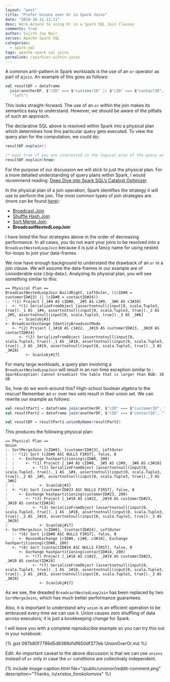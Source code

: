 ```yaml
---
layout: "post"
title: "Prefer Unions over Or in Spark Joins"
date: "2019-10-11 11:11"
desc: Work-Around to using Or in a Spark SQL Join Clauses
comments: true
author: Sujith Jay Nair
series: Apache Spark SQL
categories:
  - spark-sql
tags: apache-spark sql joins
permalink: /spark/or-within-joins
---
```

A common anti-pattern in Spark workloads is the use of an `or` operator as part of a`join`.  An example of this goes as follows:
```scala
val resultDF = dataframe
 .join(anotherDF, $"cID" === $"customerID" || $"cID" === $"contactID",
   "left")
```

This looks straight-forward. The use of an `or` within the join makes its semantics easy to understand.  However, we should be aware of the pitfalls of such an approach.

The declarative SQL above is resolved within Spark into a physical plan which determines how this particular query gets executed. To view the query plan for the computation, we could do:

```scala
resultDF.explain()

/* pass true if you are interested in the logical plan of the query as well */
resultDF.explain(true)
```

For the purpose of our discussion we will stick to just the physical plan. For a more detailed understanding of query plans within Spark, I would recommend reading: [Deep Dive into Spark SQL’s Catalyst Optimizer](https://databricks.com/blog/2015/04/13/deep-dive-into-spark-sqls-catalyst-optimizer.html).

In the physical plan of a join operation, Spark identifies the strategy it will use to perform the join. The most common types of join strategies are (more can be found [here](https://github.com/apache/spark/blob/master/sql/core/src/main/scala/org/apache/spark/sql/execution/SparkStrategies.scala)):
- [Broadcast Join](https://sujithjay.com/spark/broadcast-joins)
- [Shuffle Hash Join](https://sujithjay.com/spark/shuffle-hash-sort-merge-joins)
- [Sort Merge Join](https://sujithjay.com/spark/shuffle-hash-sort-merge-joins)
- **BroadcastNestedLoopJoin**

I have listed the four strategies above in the order of decreasing performance. In all cases, you do not want your joins to be resolved into a `BroadcastNestedLoopJoin` because it is just a fancy name for using nested for-loops to join your data-frames.

We now have enough background to understand the drawback of  an `or` in a join clause. We will assume the data-frames in our example are of considerable size (:big-data:). Analyzing its physical plan, you will see something similar to this:

```
== Physical Plan ==
BroadcastNestedLoopJoin BuildRight, LeftOuter, ((cID#8 = customerID#23) || (cID#8 = contactID#24))
:- *(1) Project [_1#4 AS cID#8, _2#5 AS c2#9, _3#6 AS c3#10]
:  +- *(1) SerializeFromObject [assertnotnull(input[0, scala.Tuple3, true])._1 AS _1#4, assertnotnull(input[0, scala.Tuple3, true])._2 AS _2#5, assertnotnull(input[0, scala.Tuple3, true])._3 AS _3#6]
:     +- Scan[obj#3]
+- BroadcastExchange IdentityBroadcastMode
   +- *(2) Project [_1#18 AS c1#22, _2#19 AS customerID#23, _3#20 AS contactID#24]
      +- *(2) SerializeFromObject [assertnotnull(input[0, scala.Tuple3, true])._1 AS _1#18, assertnotnull(input[0, scala.Tuple3, true])._2 AS _2#19, assertnotnull(input[0, scala.Tuple3, true])._3 AS _3#20]
         +- Scan[obj#17]
```

For many large workloads, a query plan involving a `BroadcastNestedLoopJoin` will result in an run-time exception similar to : `SparkException: Cannot broadcast the table that is larger than 8GB: 10 GB`

So, how do we work-around this? High-school boolean algebra to the rescue! Remember an `or` over two sets result in their union set. We can rewrite our example as follows:

```scala
val resultPart1 = dataframe.join(anotherDF, $"cID" === $"customerID", "left")
val resultPart2 = dataframe.join(anotherDF, $"cID" === $"contactID", "left")

val resultDF = resultPart1.unionByName(resultPart2)
```

This produces the following physical plan:

```
== Physical Plan ==
Union
:- SortMergeJoin [cID#8], [customerID#23], LeftOuter
:  :- *(2) Sort [cID#8 ASC NULLS FIRST], false, 0
:  :  +- Exchange hashpartitioning(cID#8, 200)
:  :     +- *(1) Project [_1#4 AS cID#8, _2#5 AS c2#9, _3#6 AS c3#10]
:  :        +- *(1) SerializeFromObject [assertnotnull(input[0, scala.Tuple3, true])._1 AS _1#4, assertnotnull(input[0, scala.Tuple3, true])._2 AS _2#5, assertnotnull(input[0, scala.Tuple3, true])._3 AS _3#6]
:  :           +- Scan[obj#3]
:  +- *(4) Sort [customerID#23 ASC NULLS FIRST], false, 0
:     +- Exchange hashpartitioning(customerID#23, 200)
:        +- *(3) Project [_1#18 AS c1#22, _2#19 AS customerID#23, _3#20 AS contactID#24]
:           +- *(3) SerializeFromObject [assertnotnull(input[0, scala.Tuple3, true])._1 AS _1#18, assertnotnull(input[0, scala.Tuple3, true])._2 AS _2#19, assertnotnull(input[0, scala.Tuple3, true])._3 AS _3#20]
:              +- Scan[obj#17]
+- SortMergeJoin [cID#8], [contactID#24], LeftOuter
   :- *(6) Sort [cID#8 ASC NULLS FIRST], false, 0
   :  +- ReusedExchange [cID#8, c2#9, c3#10], Exchange hashpartitioning(cID#8, 200)
   +- *(8) Sort [contactID#24 ASC NULLS FIRST], false, 0
      +- Exchange hashpartitioning(contactID#24, 200)
         +- *(7) Project [_1#18 AS c1#22, _2#19 AS customerID#23, _3#20 AS contactID#24]
            +- *(7) SerializeFromObject [assertnotnull(input[0, scala.Tuple3, true])._1 AS _1#18, assertnotnull(input[0, scala.Tuple3, true])._2 AS _2#19, assertnotnull(input[0, scala.Tuple3, true])._3 AS _3#20]
               +- Scan[obj#17]
```

As we see, the dreaded `BroadcastNestedLoopJoin` has been replaced by two `SortMergeJoins`, which has much better performance guarantees.

Also, it is important to understand why `union` is an efficient operation to be embraced every time we can use it. Union causes zero shuffling of data across executors; it is just a bookkeeping change for Spark.

I will leave you with a complete reproducible example so you can try this out in your notebook:

{% gist 097b80f7799d5d8389d1df650df377eb UnionOverOr.md %}

Edit:
An important caveat to the above discussion is that we can use `unions` instead of `or` only in case the `or` conditions are collectively independent.

{% include image-caption.html file="/public/unionor/reddit-comment.png" description="Thanks, /u/xristos_forokolomvos" %}
